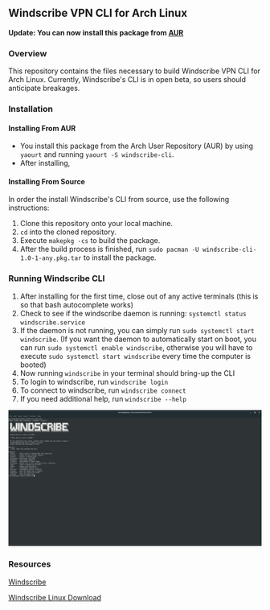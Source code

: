 ## Windscribe VPN CLI for Arch Linux

**Update: You can now install this package from [AUR](https://aur.archlinux.org/packages/windscribe-cli/)**

### Overview
This repository contains the files necessary to build Windscribe VPN CLI for Arch Linux. Currently, Windscribe's CLI is in open beta, so users should anticipate breakages.

### Installation

#### Installing From AUR
- You install this package from the Arch User Repository (AUR) by using `yaourt` and running `yaourt -S windscribe-cli`.
- After installing, 

#### Installing From Source
In order the install Windscribe's CLI from source, use the following instructions:

1. Clone this repository onto your local machine.
2. `cd` into the cloned repository.
3. Execute `makepkg -cs` to build the package.
4. After the build process is finished, run `sudo pacman -U windscribe-cli-1.0-1-any.pkg.tar` to install the package.

### Running Windscribe CLI
1. After installing for the first time, close out of any active terminals (this is so that bash autocomplete works)
2. Check to see if the windscribe daemon is running: `systemctl status windscribe.service`
3. If the daemon is not running, you can simply run `sudo systemctl start windscribe`. (If you want the daemon to automatically start on boot, you can run `sudo systemctl enable windscribe`, otherwise you will have to execute `sudo systemctl start windscribe` every time the computer is booted)
4. Now running `windscribe` in your terminal should bring-up the CLI
5. To login to windscribe, run `windscribe login`
6. To connect to windscribe, run `windscribe connect`
7. If you need additional help, run `windscribe --help`

![Terminal](images/ready.png)

### Resources
[Windscribe](https://windscribe.com/)

[Windscribe Linux Download](https://windscribe.com/guides/linux)